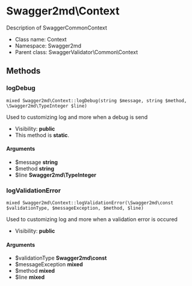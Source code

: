 Swagger2md\Context
===============

Description of SwaggerCommonContext




* Class name: Context
* Namespace: Swagger2md
* Parent class: SwaggerValidator\Common\Context







Methods
-------


### logDebug

    mixed Swagger2md\Context::logDebug(string $message, string $method, \Swagger2md\TypeInteger $line)

Used to customizing log and more when a debug is send



* Visibility: **public**
* This method is **static**.


#### Arguments
* $message **string**
* $method **string**
* $line **Swagger2md\TypeInteger**



### logValidationError

    mixed Swagger2md\Context::logValidationError(\Swagger2md\const $validationType, $messageException, $method, $line)

Used to customizing log and more when a validation error is occured



* Visibility: **public**


#### Arguments
* $validationType **Swagger2md\const**
* $messageException **mixed**
* $method **mixed**
* $line **mixed**


